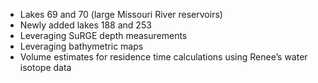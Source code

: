 -	Lakes 69 and 70 (large Missouri River reservoirs)
-	Newly added lakes 188 and 253
-	Leveraging SuRGE depth measurements
-	Leveraging bathymetric maps
-	Volume estimates for residence time calculations using Renee’s water isotope data
 
